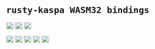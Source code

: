 
# `rusty-kaspa WASM32 bindings`

[<img alt="github" src="https://img.shields.io/badge/github-kaspanet/rusty--kaspa-8da0cb?style=for-the-badge&labelColor=555555&color=8da0cb&logo=github" height="20">](https://github.com/kaspanet/rusty-kaspa/tree/master/wasm)
[<img alt="crates.io" src="https://img.shields.io/crates/v/kaspa-wasm.svg?maxAge=2592000&style=for-the-badge&color=fc8d62&logo=rust" height="20">](https://crates.io/crates/kaspa-wasm)
[<img alt="docs.rs" src="https://img.shields.io/badge/docs.rs-kaspa--wasm-56c2a5?maxAge=2592000&style=for-the-badge&logo=docs.rs" height="20">](https://docs.rs/kaspa-wasm)

<img alt="license" src="https://img.shields.io/crates/l/kaspa-wasm.svg?maxAge=2592000&color=6ac&style=for-the-badge&logoColor=fff" height="20">
<img src="https://img.shields.io/badge/platforms:-informational?style=for-the-badge&color=555555" height="20">
<img src="https://img.shields.io/badge/Rust native -informational?style=for-the-badge&color=3080c0" height="20">
<img src="https://img.shields.io/badge/wasm32 browser -informational?style=for-the-badge&color=3080c0" height="20">
<img src="https://img.shields.io/badge/wasm32 node.js -informational?style=for-the-badge&color=3080c0" height="20">

